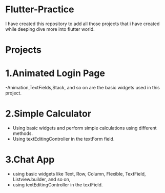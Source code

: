 # Flutter-Practice

I have created this repository to add all those projects that i have created while deeping dive more into flutter world.

# Projects

# 1.Animated Login Page

-Animation,TextFields,Stack, and so on are the basic widgets used in this project.

# 2.Simple Calculator

- Using basic widgets and perform simple calculations using different methods.
- Using textEditingController in the textForm field.

# 3.Chat App

- using basic widgets like Text, Row, Column, Flexible, TextField, Listview.builder, and so on,
- using textEditingController in the textField.
